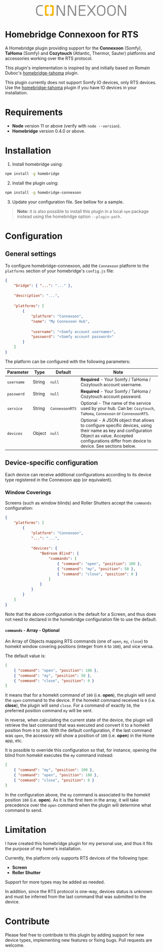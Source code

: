 <p align="center">
    <img src="documentation/logo.png" width="300" alt="Connexoon logo">
</p>

# Homebridge Connexoon for RTS

A Homebridge plugin providing support for the **Connexoon** (Somfy), **TaHoma** (Somfy) and **Cozytouch** (Atlantic, Thermor, Sauter) platforms and accessories working over the RTS protocol.

This plugin's implementation is inspired by and initially based on Romain Duboc's [homebridge-tahoma](https://github.com/dubocr/homebridge-tahoma) plugin.

This plugin currently does not support Somfy IO devices, only RTS devices. Use the [homebridge-tahoma](https://github.com/dubocr/homebridge-tahoma) plugin if you have IO devices in your installation.

# Requirements

-   **Node** version 11 or above (verify with `node --version`).
-   **Homebridge** version 0.4.0 or above.

# Installation

1. Install homebridge using:

```sh
npm install -g homebridge
```

2. Install the plugin using:

```sh
npm install -g homebridge-connexoon
```

3. Update your configuration file. See bellow for a sample.

> **Note:** it is also possible to install this plugin in a local `npm` package instead using the homebridge option `--plugin-path`.

# Configuration

## General settings

To configure homebridge-connexoon, add the `Connexoon` platform to the `platforms` section of your homebridge's `config.js` file:

```json
{
    "bridge": { "...": "..." },

    "description": "...",

    "platforms": [
        {
            "platform": "Connexoon",
            "name": "My Connexoon Hub",

            "username": "<Somfy account username>",
            "password": "<Somfy account password>"
        }
    ]
}
```

The platform can be configured with the following parameters:

| Parameter  | Type   | Default        | Note                                                                                                                                                                                                     |
| ---------- | ------ | -------------- | -------------------------------------------------------------------------------------------------------------------------------------------------------------------------------------------------------- |
| `username` | String | `null`         | **Required** - Your Somfy / TaHoma / Cozytouch account username.                                                                                                                                         |
| `password` | String | `null`         | **Required** - Your Somfy / TaHoma / Cozytouch account password.                                                                                                                                         |
| `service`  | String | `ConnexoonRTS` | Optional - The name of the service used by your hub. Can be: `Cozytouch`, `TaHoma`, `Connexoon` or `ConnexoonRTS`.                                                                                       |
| `devices`  | Object | `null`         | Optional - A JSON object that allows to configure specific devices, using their name as key and configuration Object as value. Accepted configurations differ from device to device. See sections below. |

## Device-specific configuration

Each device can receive additional configurations according to its device type registered in the Connexoon app (or equivalent).

### Window Coverings

Screens (such as window blinds) and Roller Shutters accept the `commands` configuration:

```json
{
    "platforms": [
        {
            "platform": "Connexoon",
            "...": "...",

            "devices": {
                "Bedroom Blind": {
                    "commands": [
                        { "command": "open", "position": 100 },
                        { "command": "my", "position": 50 },
                        { "command": "close", "position": 0 }
                    ]
                }
            }
        }
    ]
}
```

Note that the above configuration is the default for a Screen, and thus does not need to declared in the homebridge configuration file to use the default.

#### `commands` - Array - Optional

An Array of Objects mapping RTS commands (one of `open`, `my`, `close`) to homekit window covering positions (integer from `0` to `100`), and vice versa.

The default value is:

```json
[
    { "command": "open", "position": 100 },
    { "command": "my", "position": 50 },
    { "command": "close", "position": 0 }
]
```

It means that for a homekit command of `100` (i.e. **open**), the plugin will send the `open` command to the device.
If the homekit command received is `0` (i.e. **close**), the plugin will send `close`.
For a command of exactly `50`, the preferred position command `my` will be sent.

In reverse, when calculating the current state of the device, the plugin will retrieve the last command that was executed and convert it to a homekit position from `0` to `100`.
With the default configuration, if the last command was `open`, the accessory will show a position of `100` (i.e. **open**) in the Home app, etc.

It is possible to override this configuration so that, for instance, opening the blind from homekit executes the `my` command instead:

```json
[
    { "command": "my", "position": 100 },
    { "command": "open", "position": 100 },
    { "command": "close", "position": 0 }
]
```

In the configuration above, the `my` command is associated to the homekit position `100` (i.e. **open**). As it is the first item in the array, it will take precedence over the `open` command when the plugin will determine what command to send.

# Limitation

I have created this homebridge plugin for my personal use, and thus it fits the purpose of my home's installation.

Currently, the platform only supports RTS devices of the following type:

-   **Screen**
-   **Roller Shutter**

Support for more types may be added as needed.

In addition, since the RTS protocol is one-way, devices status is unknown and must be inferred from the last command that was submitted to the device.

# Contribute

Please feel free to contribute to this plugin by adding support for new device types, implementing new features or fixing bugs. Pull requests are welcome.
